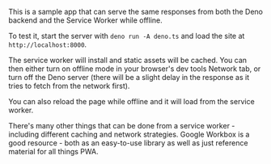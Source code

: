 This is a sample app that can serve the same responses from both the Deno backend and the Service Worker while offline. 

To test it, start the server with `deno run -A deno.ts` and load the site at `http://localhost:8000`.

The service worker will install and static assets will be cached. You can then either turn on offline mode in your browser's dev tools Network tab, or turn off the Deno server (there will be a slight delay in the response as it tries to fetch from the network first). 

You can also reload the page while offline and it will load from the service worker. 

There's many other things that can be done from a service worker - including different caching and network strategies. Google Workbox is a good resource - both as an easy-to-use library as well as just reference material for all things PWA.